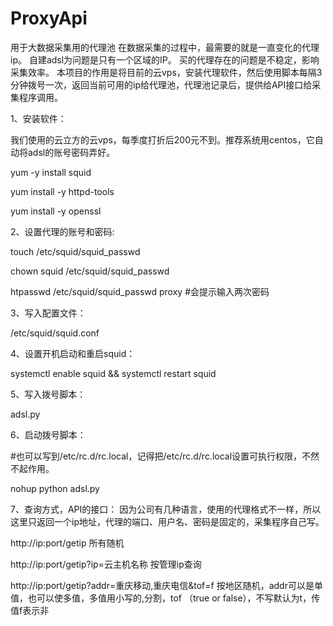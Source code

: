 # ProxyApi
用于大数据采集用的代理池
在数据采集的过程中，最需要的就是一直变化的代理ip。
自建adsl为问题是只有一个区域的IP。
买的代理存在的问题是不稳定，影响采集效率。
本项目的作用是将目前的云vps，安装代理软件，然后使用脚本每隔3分钟拨号一次，返回当前可用的ip给代理池，代理池记录后，提供给API接口给采集程序调用。

1、安装软件：

我们使用的云立方的云vps，每季度打折后200元不到。推荐系统用centos，它自动将adsl的账号密码弄好。

yum -y install squid

yum install -y httpd-tools

yum install -y openssl

2、设置代理的账号和密码:

touch /etc/squid/squid_passwd

chown squid /etc/squid/squid_passwd

htpasswd /etc/squid/squid_passwd proxy #会提示输入两次密码

3、写入配置文件：

/etc/squid/squid.conf 

4、设置开机启动和重启squid：

systemctl enable squid && systemctl restart squid

5、写入拨号脚本：

adsl.py 

6、启动拨号脚本：

#也可以写到/etc/rc.d/rc.local，记得把/etc/rc.d/rc.local设置可执行权限，不然不起作用。

nohup python adsl.py

7、查询方式，API的接口：
因为公司有几种语言，使用的代理格式不一样，所以这里只返回一个ip地址，代理的端口、用户名、密码是固定的，采集程序自己写。

http://ip:port/getip    所有随机

http://ip:port/getip?ip=云主机名称  按管理ip查询

http://ip:port/getip?addr=重庆移动,重庆电信&tof=f    按地区随机，addr可以是单值，也可以使多值，多值用小写的,分割，tof （true or false），不写默认为t，传值f表示非
